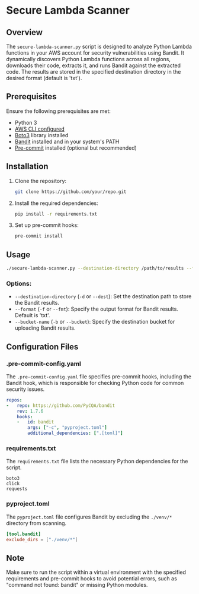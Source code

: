 # Secure Lambda Scanner

## Overview

The `secure-lambda-scanner.py` script is designed to analyze Python Lambda functions in your AWS account for security vulnerabilities using Bandit. It dynamically discovers Python Lambda functions across all regions, downloads their code, extracts it, and runs Bandit against the extracted code. The results are stored in the specified destination directory in the desired format (default is 'txt').

## Prerequisites

Ensure the following prerequisites are met:

- Python 3
- [AWS CLI configured](https://docs.aws.amazon.com/cli/latest/userguide/cli-configure-files.html)
- [Boto3](https://boto3.amazonaws.com/v1/documentation/api/latest/index.html) library installed
- [Bandit](https://bandit.readthedocs.io/en/latest/) installed and in your system's PATH
- [Pre-commit](https://pre-commit.com/) installed (optional but recommended)

## Installation

1. Clone the repository:

    ```bash
    git clone https://github.com/your/repo.git
    ```

2. Install the required dependencies:

    ```bash
    pip install -r requirements.txt
    ```

3. Set up pre-commit hooks:

    ```bash
    pre-commit install
    ```

## Usage

```bash
./secure-lambda-scanner.py --destination-directory /path/to/results --format txt
```

### Options:

- `--destination-directory` (`-d` or `--dest`): Set the destination path to store the Bandit results.
- `--format` (`-f` or `--fmt`): Specify the output format for Bandit results. Default is 'txt'.
- `--bucket-name` (`-b` or `--bucket`): Specify the destination bucket for uploading Bandit results.

## Configuration Files

### .pre-commit-config.yaml

The `.pre-commit-config.yaml` file specifies pre-commit hooks, including the Bandit hook, which is responsible for checking Python code for common security issues.

```yaml
repos:
-   repo: https://github.com/PyCQA/bandit
    rev: 1.7.6
    hooks:
    -   id: bandit
        args: ["-c", "pyproject.toml"]
        additional_dependencies: [".[toml]"]
```

### requirements.txt

The `requirements.txt` file lists the necessary Python dependencies for the script.

```plaintext
boto3
click
requests
```

### pyproject.toml

The `pyproject.toml` file configures Bandit by excluding the `./venv/*` directory from scanning.

```toml
[tool.bandit]
exclude_dirs = ["./venv/*"]
```

## Note

Make sure to run the script within a virtual environment with the specified requirements and pre-commit hooks to avoid potential errors, such as "command not found: bandit" or missing Python modules.
